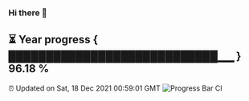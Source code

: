### Hi there 👋
⏳ Year progress { ████████████████████████████▁▁ } 96.18 %
---
⏰ Updated on Sat, 18 Dec 2021 00:59:01 GMT
![Progress Bar CI](https://github.com/liununu/liununu/workflows/Progress%20Bar%20CI/badge.svg)
